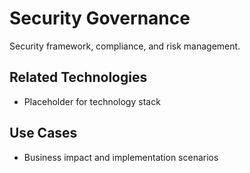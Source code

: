 # Security Governance

Security framework, compliance, and risk management.

## Related Technologies
- Placeholder for technology stack

## Use Cases
- Business impact and implementation scenarios
